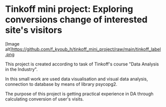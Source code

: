 # Tinkoff mini project: Exploring conversions change of interested site's visitors

[Image alt]https://github.com/f_kyoub_h/tinkoff_mini_project/raw/main/tinkoff_label.png

This project is created according to task of Tinkoff's course "Data Analysis in the Industry".

In this small work are used data visualisation and visual data analysis, connection to database by means of library psycopg2.

The purpose of this project is getting practical experience in DA through calculating conversion of user's visits.
